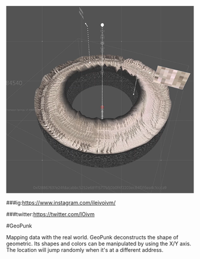 
![image](https://raw.githubusercontent.com/ileivoivm/GeoPunk/main/snap.png)

###ig:https://www.instagram.com/ileivoivm/

###twitter:https://twitter.com/IOivm

#GeoPunk

Mapping data with the real world. GeoPunk deconstructs the shape of geometric.
Its shapes and colors can be manipulated by using the X/Y axis.
The location will jump randomly when it's at a different address.
